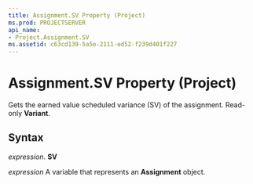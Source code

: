 ```yaml
---
title: Assignment.SV Property (Project)
ms.prod: PROJECTSERVER
api_name:
- Project.Assignment.SV
ms.assetid: c63cd139-5a5e-2111-ed52-f239d401f227
---
```



# Assignment.SV Property (Project)

Gets the earned value scheduled variance (SV) of the assignment. Read-only  **Variant**.


## Syntax

 _expression_. **SV**

 _expression_ A variable that represents an **Assignment** object.


